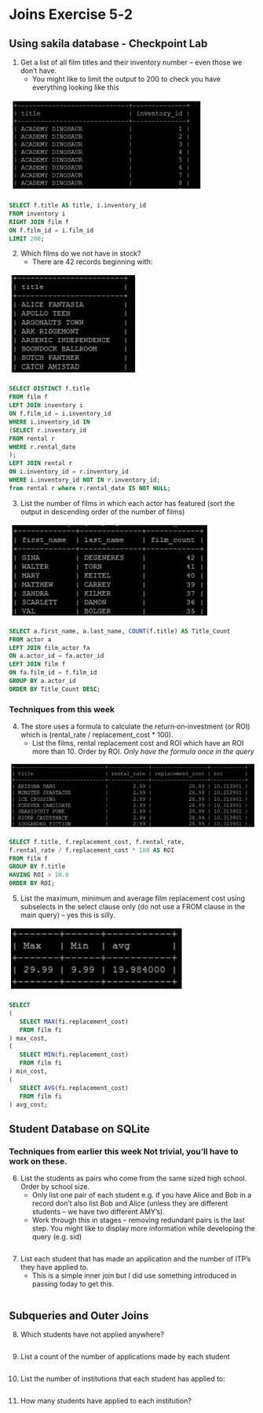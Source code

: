 # Joins Exercise 5‐2

## Using sakila database - Checkpoint Lab

1. Get a list of all film titles and their inventory number – even those we don’t have.
   - You might like to limit the output to 200 to check you have everything looking like this

![image-20210818235505831](./images/image-20210818235505831.png)

```sql
SELECT f.title AS title, i.inventory_id
FROM inventory i
RIGHT JOIN film f
ON f.film_id = i.film_id
LIMIT 200;
```
2. Which films do we not have in stock?
   - There are 42 records beginning with:

![image-20210818235615536](images/image-20210818235615536.png)

```sql
SELECT DISTINCT f.title
FROM film f
LEFT JOIN inventory i
ON f.film_id = i.inventory_id
WHERE i.inventory_id IN 
(SELECT r.inventory_id
FROM rental r
WHERE r.rental_date
);
LEFT JOIN rental r
ON i.inventory_id = r.inventory_id
WHERE i.inventory_id NOT IN r.inventory_id;
from rental r where r.rental_date IS NOT NULL;
```
3. List the number of films in which each actor has featured (sort the output in descending order of the number of films)

![image-20210818235704849](images/image-20210818235704849.png)

```sql
SELECT a.first_name, a.last_name, COUNT(f.title) AS Title_Count
FROM actor a
LEFT JOIN film_actor fa
ON a.actor_id = fa.actor_id
LEFT JOIN film f
ON fa.film_id = f.film_id
GROUP BY a.actor_id
ORDER BY Title_Count DESC;
```

### Techniques from this week

4. The store uses a formula to calculate the return‐on‐investment (or ROI) which is (rental_rate / replacement_cost * 100). 
   - List the films, rental replacement cost and ROI which have an ROI more than 10. Order by ROI. *Only have the formula once in the query*

![image-20210818235813093](images/image-20210818235813093.png)

```sql
SELECT f.title, f.replacement_cost, f.rental_rate, 
f.rental_rate / f.replacement_cost * 100 AS ROI
FROM film f
GROUP BY f.title
HAVING ROI > 10.0
ORDER BY ROI;
```
5.  List the maximum, minimum and average film replacement cost using subselects in the select clause only (do not use a FROM clause in the main query) – yes this is silly.

![image-20210818235859008](images/image-20210818235859008.png)

```sql
SELECT 
(
   SELECT MAX(fi.replacement_cost)
   FROM film fi 
) max_cost,
(
   SELECT MIN(fi.replacement_cost)
   FROM film fi 
) min_cost,
(
   SELECT AVG(fi.replacement_cost)
   FROM film fi 
) avg_cost;
```
## Student Database on SQLite

### Techniques from earlier this week Not trivial, you’ll have to work on these.

6. List the students as pairs who come from the same sized high school. Order by school size.
   - Only list one pair of each student e.g. if you have Alice and Bob in a record don’t also list Bob and Alice (unless they are different students – we have two different AMY’s).
   - Work through this in stages – removing redundant pairs is the last step. You might like to display more information while developing the query (e.g. sid)
```sql

```
7. List each student that has made an application and the number of ITP’s they have applied to.
   - This is a simple inner join but I did use something introduced in passing today to get this.
```sql

```

## Subqueries and Outer Joins

8. Which students have not applied anywhere?
```sql

```
9. List a count of the number of applications made by each student
```sql

```
10. List the number of institutions that each student has applied to:
```sql

```
11. How many students have applied to each institution?
```sql

```